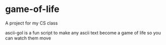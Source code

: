 # game-of-life
A project for my CS class

ascii-gol is a fun script to make any ascii text become a game of life so you can watch them move
